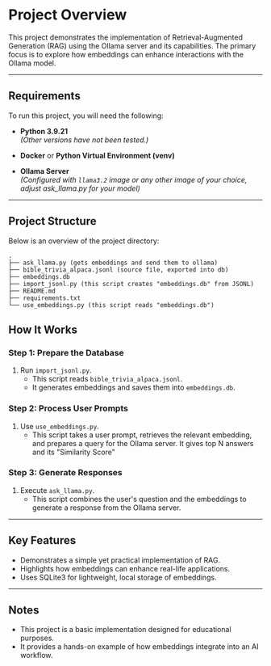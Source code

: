 # Project Overview

This project demonstrates the implementation of Retrieval-Augmented Generation (RAG) using the Ollama server and its capabilities. The primary focus is to explore how embeddings can enhance interactions with the Ollama model.

---

## Requirements

To run this project, you will need the following:

- **Python 3.9.21**  
  *(Other versions have not been tested.)*

- **Docker** or **Python Virtual Environment (venv)**

- **Ollama Server**  
  *(Configured with `llama3.2` image or any other image of your choice, adjust ask_llama.py for your model)*

---

## Project Structure

Below is an overview of the project directory:

    .
    ├── ask_llama.py (gets embeddings and send them to ollama)
    ├── bible_trivia_alpaca.jsonl (source file, exported into db)
    ├── embeddings.db
    ├── import_jsonl.py (this script creates "embeddings.db" from JSONL)
    ├── README.md
    ├── requirements.txt
    └── use_embeddings.py (this script reads "embeddings.db")


## How It Works

### Step 1: Prepare the Database
1. Run `import_jsonl.py`.  
   - This script reads `bible_trivia_alpaca.jsonl`.  
   - It generates embeddings and saves them into `embeddings.db`.

### Step 2: Process User Prompts
1. Use `use_embeddings.py`.  
   - This script takes a user prompt, retrieves the relevant embedding, and prepares a query for the Ollama server. It gives top N answers and its "Similarity Score"

### Step 3: Generate Responses
1. Execute `ask_llama.py`.  
   - This script combines the user's question and the embeddings to generate a response from the Ollama server.

---

## Key Features

- Demonstrates a simple yet practical implementation of RAG.
- Highlights how embeddings can enhance real-life applications.
- Uses SQLite3 for lightweight, local storage of embeddings.
---

## Notes

- This project is a basic implementation designed for educational purposes.
- It provides a hands-on example of how embeddings integrate into an AI workflow.




